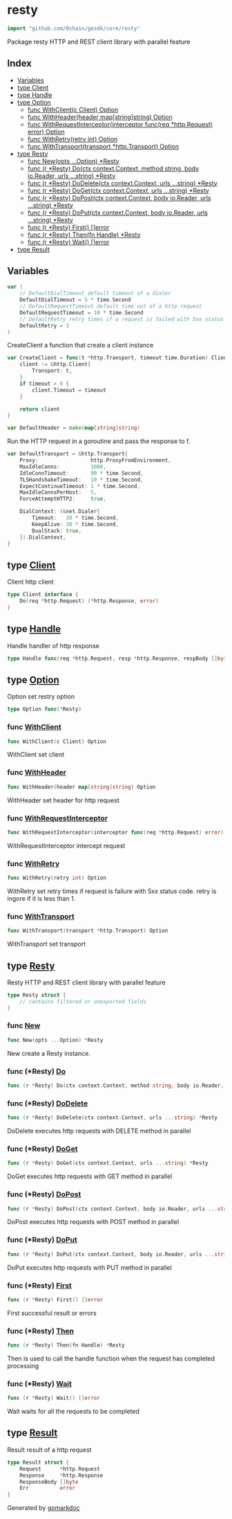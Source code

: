 <!-- Code generated by gomarkdoc. DO NOT EDIT -->

# resty

```go
import "github.com/0chain/gosdk/core/resty"
```

Package resty HTTP and REST client library with parallel feature

## Index

- [Variables](<#variables>)
- [type Client](<#Client>)
- [type Handle](<#Handle>)
- [type Option](<#Option>)
  - [func WithClient\(c Client\) Option](<#WithClient>)
  - [func WithHeader\(header map\[string\]string\) Option](<#WithHeader>)
  - [func WithRequestInterceptor\(interceptor func\(req \*http.Request\) error\) Option](<#WithRequestInterceptor>)
  - [func WithRetry\(retry int\) Option](<#WithRetry>)
  - [func WithTransport\(transport \*http.Transport\) Option](<#WithTransport>)
- [type Resty](<#Resty>)
  - [func New\(opts ...Option\) \*Resty](<#New>)
  - [func \(r \*Resty\) Do\(ctx context.Context, method string, body io.Reader, urls ...string\) \*Resty](<#Resty.Do>)
  - [func \(r \*Resty\) DoDelete\(ctx context.Context, urls ...string\) \*Resty](<#Resty.DoDelete>)
  - [func \(r \*Resty\) DoGet\(ctx context.Context, urls ...string\) \*Resty](<#Resty.DoGet>)
  - [func \(r \*Resty\) DoPost\(ctx context.Context, body io.Reader, urls ...string\) \*Resty](<#Resty.DoPost>)
  - [func \(r \*Resty\) DoPut\(ctx context.Context, body io.Reader, urls ...string\) \*Resty](<#Resty.DoPut>)
  - [func \(r \*Resty\) First\(\) \[\]error](<#Resty.First>)
  - [func \(r \*Resty\) Then\(fn Handle\) \*Resty](<#Resty.Then>)
  - [func \(r \*Resty\) Wait\(\) \[\]error](<#Resty.Wait>)
- [type Result](<#Result>)


## Variables

<a name="DefaultDialTimeout"></a>

```go
var (
    // DefaultDialTimeout default timeout of a dialer
    DefaultDialTimeout = 5 * time.Second
    // DefaultRequestTimeout default time out of a http request
    DefaultRequestTimeout = 10 * time.Second
    // DefaultRetry retry times if a request is failed with 5xx status code
    DefaultRetry = 3
)
```

<a name="CreateClient"></a>CreateClient a function that create a client instance

```go
var CreateClient = func(t *http.Transport, timeout time.Duration) Client {
    client := &http.Client{
        Transport: t,
    }
    if timeout > 0 {
        client.Timeout = timeout
    }

    return client
}
```

<a name="DefaultHeader"></a>

```go
var DefaultHeader = make(map[string]string)
```

<a name="DefaultTransport"></a>Run the HTTP request in a goroutine and pass the response to f.

```go
var DefaultTransport = &http.Transport{
    Proxy:                 http.ProxyFromEnvironment,
    MaxIdleConns:          1000,
    IdleConnTimeout:       90 * time.Second,
    TLSHandshakeTimeout:   10 * time.Second,
    ExpectContinueTimeout: 1 * time.Second,
    MaxIdleConnsPerHost:   5,
    ForceAttemptHTTP2:     true,

    DialContext: (&net.Dialer{
        Timeout:   30 * time.Second,
        KeepAlive: 30 * time.Second,
        DualStack: true,
    }).DialContext,
}
```

<a name="Client"></a>
## type [Client](<https://github.com/0chain/gosdk/blob/doc/initial/core/resty/resty.go#L59-L61>)

Client http client

```go
type Client interface {
    Do(req *http.Request) (*http.Response, error)
}
```

<a name="Handle"></a>
## type [Handle](<https://github.com/0chain/gosdk/blob/doc/initial/core/resty/resty.go#L64>)

Handle handler of http response

```go
type Handle func(req *http.Request, resp *http.Response, respBody []byte, cf context.CancelFunc, err error) error
```

<a name="Option"></a>
## type [Option](<https://github.com/0chain/gosdk/blob/doc/initial/core/resty/resty.go#L67>)

Option set restry option

```go
type Option func(*Resty)
```

<a name="WithClient"></a>
### func [WithClient](<https://github.com/0chain/gosdk/blob/doc/initial/core/resty/option.go#L44>)

```go
func WithClient(c Client) Option
```

WithClient set client

<a name="WithHeader"></a>
### func [WithHeader](<https://github.com/0chain/gosdk/blob/doc/initial/core/resty/option.go#L17>)

```go
func WithHeader(header map[string]string) Option
```

WithHeader set header for http request

<a name="WithRequestInterceptor"></a>
### func [WithRequestInterceptor](<https://github.com/0chain/gosdk/blob/doc/initial/core/resty/option.go#L30>)

```go
func WithRequestInterceptor(interceptor func(req *http.Request) error) Option
```

WithRequestInterceptor intercept request

<a name="WithRetry"></a>
### func [WithRetry](<https://github.com/0chain/gosdk/blob/doc/initial/core/resty/option.go#L8>)

```go
func WithRetry(retry int) Option
```

WithRetry set retry times if request is failure with 5xx status code. retry is ingore if it is less than 1.

<a name="WithTransport"></a>
### func [WithTransport](<https://github.com/0chain/gosdk/blob/doc/initial/core/resty/option.go#L37>)

```go
func WithTransport(transport *http.Transport) Option
```

WithTransport set transport

<a name="Resty"></a>
## type [Resty](<https://github.com/0chain/gosdk/blob/doc/initial/core/resty/resty.go#L70-L84>)

Resty HTTP and REST client library with parallel feature

```go
type Resty struct {
    // contains filtered or unexported fields
}
```

<a name="New"></a>
### func [New](<https://github.com/0chain/gosdk/blob/doc/initial/core/resty/resty.go#L26>)

```go
func New(opts ...Option) *Resty
```

New create a Resty instance.

<a name="Resty.Do"></a>
### func \(\*Resty\) [Do](<https://github.com/0chain/gosdk/blob/doc/initial/core/resty/resty.go#L115>)

```go
func (r *Resty) Do(ctx context.Context, method string, body io.Reader, urls ...string) *Resty
```



<a name="Resty.DoDelete"></a>
### func \(\*Resty\) [DoDelete](<https://github.com/0chain/gosdk/blob/doc/initial/core/resty/resty.go#L111>)

```go
func (r *Resty) DoDelete(ctx context.Context, urls ...string) *Resty
```

DoDelete executes http requests with DELETE method in parallel

<a name="Resty.DoGet"></a>
### func \(\*Resty\) [DoGet](<https://github.com/0chain/gosdk/blob/doc/initial/core/resty/resty.go#L96>)

```go
func (r *Resty) DoGet(ctx context.Context, urls ...string) *Resty
```

DoGet executes http requests with GET method in parallel

<a name="Resty.DoPost"></a>
### func \(\*Resty\) [DoPost](<https://github.com/0chain/gosdk/blob/doc/initial/core/resty/resty.go#L101>)

```go
func (r *Resty) DoPost(ctx context.Context, body io.Reader, urls ...string) *Resty
```

DoPost executes http requests with POST method in parallel

<a name="Resty.DoPut"></a>
### func \(\*Resty\) [DoPut](<https://github.com/0chain/gosdk/blob/doc/initial/core/resty/resty.go#L106>)

```go
func (r *Resty) DoPut(ctx context.Context, body io.Reader, urls ...string) *Resty
```

DoPut executes http requests with PUT method in parallel

<a name="Resty.First"></a>
### func \(\*Resty\) [First](<https://github.com/0chain/gosdk/blob/doc/initial/core/resty/resty.go#L258>)

```go
func (r *Resty) First() []error
```

First successful result or errors

<a name="Resty.Then"></a>
### func \(\*Resty\) [Then](<https://github.com/0chain/gosdk/blob/doc/initial/core/resty/resty.go#L87>)

```go
func (r *Resty) Then(fn Handle) *Resty
```

Then is used to call the handle function when the request has completed processing

<a name="Resty.Wait"></a>
### func \(\*Resty\) [Wait](<https://github.com/0chain/gosdk/blob/doc/initial/core/resty/resty.go#L213>)

```go
func (r *Resty) Wait() []error
```

Wait waits for all the requests to be completed

<a name="Result"></a>
## type [Result](<https://github.com/0chain/gosdk/blob/doc/initial/core/resty/result.go#L6-L11>)

Result result of a http request

```go
type Result struct {
    Request      *http.Request
    Response     *http.Response
    ResponseBody []byte
    Err          error
}
```

Generated by [gomarkdoc](<https://github.com/princjef/gomarkdoc>)
